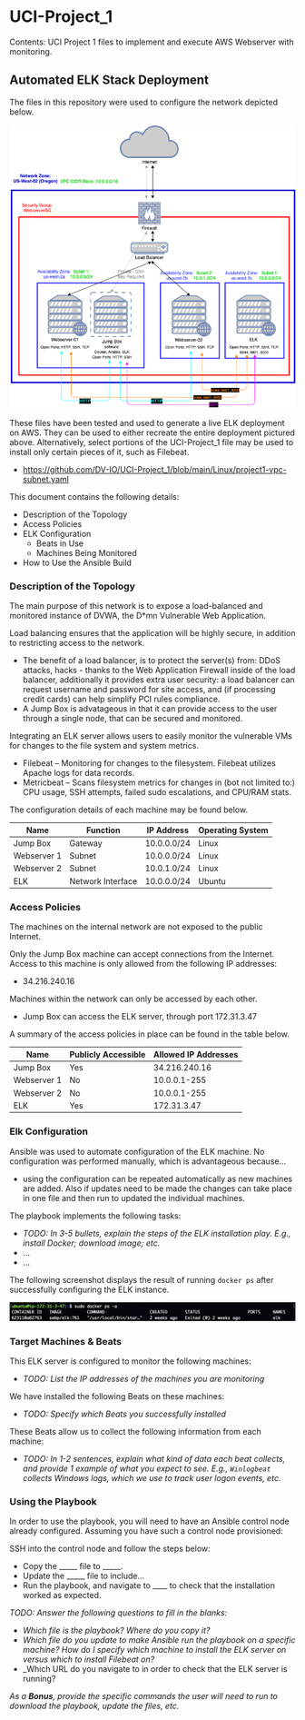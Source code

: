 # UCI-Project_1
Contents: UCI Project 1 files to implement and execute AWS Webserver with monitoring.

## Automated ELK Stack Deployment

The files in this repository were used to configure the network depicted below.

![Network Map](https://github.com/DV-IO/UCI-Project_1/blob/main/Images/Voorhees-HW12.png?raw=true "Network Map")

These files have been tested and used to generate a live ELK deployment on AWS. They can be used to either recreate the entire deployment pictured above. Alternatively, select portions of the UCI-Project_1 file may be used to install only certain pieces of it, such as Filebeat.

  - https://github.com/DV-IO/UCI-Project_1/blob/main/Linux/project1-vpc-subnet.yaml

This document contains the following details:
- Description of the Topology
- Access Policies
- ELK Configuration
  - Beats in Use
  - Machines Being Monitored
- How to Use the Ansible Build


### Description of the Topology

The main purpose of this network is to expose a load-balanced and monitored instance of DVWA, the D*mn Vulnerable Web Application.

Load balancing ensures that the application will be highly secure, in addition to restricting access to the network.
- The benefit of a load balancer, is to protect the server(s) from: DDoS attacks, hacks - thanks to the Web Application Firewall inside of the load balancer, additionally it provides extra user security: a load balancer can request username and password for site access, and (if processing credit cards) can help simplify PCI rules compliance. 
- A Jump Box is advatageous in that it can provide access to the user through a single node, that can be secured and monitored.

Integrating an ELK server allows users to easily monitor the vulnerable VMs for changes to the file system and system metrics.
- Filebeat – Monitoring for changes to the filesystem. Filebeat utilizes Apache logs for data records.
- Metricbeat – Scans filesystem metrics for changes in (bot not limited to:) CPU usage, SSH attempts, failed sudo escalations, and CPU/RAM stats.

The configuration details of each machine may be found below.

| Name        | Function          | IP Address  | Operating System |
|-------------|-------------------|-------------|------------------|
| Jump Box    | Gateway           | 10.0.0.0/24 | Linux            |
| Webserver 1 | Subnet            | 10.0.0.0/24 | Linux            |
| Webserver 2 | Subnet            | 10.0.1.0/24 | Linux            |
| ELK         | Network Interface | 10.0.0.0/24 | Ubuntu           |

### Access Policies

The machines on the internal network are not exposed to the public Internet. 

Only the Jump Box machine can accept connections from the Internet. Access to this machine is only allowed from the following IP addresses:
- 34.216.240.16

Machines within the network can only be accessed by each other.
- Jump Box can access the ELK server, through port 172.31.3.47

A summary of the access policies in place can be found in the table below.

| Name        | Publicly Accessible | Allowed IP Addresses |
|-------------|---------------------|----------------------|
| Jump Box    | Yes                 | 34.216.240.16        |
| Webserver 1 | No                  | 10.0.0.1-255         |
| Webserver 2 | No                  | 10.0.0.1-255         |
| ELK         | Yes                 | 172.31.3.47          |

### Elk Configuration

Ansible was used to automate configuration of the ELK machine. No configuration was performed manually, which is advantageous because...
- using the configuration can be repeated automatically as new machines are added. Also if updates need to be made the changes can take place in one file and then run to updated the individual machines.

The playbook implements the following tasks:
- _TODO: In 3-5 bullets, explain the steps of the ELK installation play. E.g., install Docker; download image; etc._
- ...
- ...

The following screenshot displays the result of running `docker ps` after successfully configuring the ELK instance.

![docker ps output](https://github.com/DV-IO/UCI-Project_1/blob/main/Images/docker-ps-output.png?raw=true)

### Target Machines & Beats
This ELK server is configured to monitor the following machines:
- _TODO: List the IP addresses of the machines you are monitoring_

We have installed the following Beats on these machines:
- _TODO: Specify which Beats you successfully installed_

These Beats allow us to collect the following information from each machine:
- _TODO: In 1-2 sentences, explain what kind of data each beat collects, and provide 1 example of what you expect to see. E.g., `Winlogbeat` collects Windows logs, which we use to track user logon events, etc._

### Using the Playbook
In order to use the playbook, you will need to have an Ansible control node already configured. Assuming you have such a control node provisioned: 

SSH into the control node and follow the steps below:
- Copy the _____ file to _____.
- Update the _____ file to include...
- Run the playbook, and navigate to ____ to check that the installation worked as expected.

_TODO: Answer the following questions to fill in the blanks:_
- _Which file is the playbook? Where do you copy it?_
- _Which file do you update to make Ansible run the playbook on a specific machine? How do I specify which machine to install the ELK server on versus which to install Filebeat on?_
- _Which URL do you navigate to in order to check that the ELK server is running?

_As a **Bonus**, provide the specific commands the user will need to run to download the playbook, update the files, etc._
